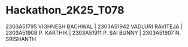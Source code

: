 # Hackathon_2K25_T078
2303A51795 VIGHNESH BACHWAL | 
2303A51942 VADLURI RAVITEJA | 
2303A51908 P. KARTHIK | 
2303A51911 P. SAI BUNNY | 
2303A51907 N. SRISHANTH
